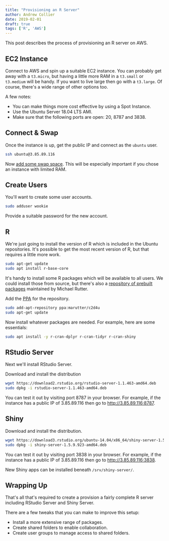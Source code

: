 ```yaml
---
title: "Provisioning an R Server"
author: Andrew Collier
date: 2019-02-01
draft: true
tags: ['R', 'AWS']
---
```


This post describes the process of provisioning an R server on AWS.

## EC2 Instance

Connect to AWS and spin up a suitable EC2 instance. You can probably get away with a `t3.micro`, but having a little more RAM in a `t3.small` or `t3.medium` will be handy. If you want to live large then go with a `t3.large`. Of course, there's a wide range of other options too.

A few notes:

- You can make things more cost effective by using a Spot Instance.
- Use the Ubuntu Server 18.04 LTS AMI.
- Make sure that the following ports are open: 20, 8787 and 3838.

## Connect & Swap

Once the instance is up, get the public IP and connect as the `ubuntu` user.

```bash
ssh ubuntu@3.85.89.116
```

Now [add some swap space](https://datawookie.netlify.com/blog/2015/06/amazon-ec2-adding-swap/). This will be especially important if you chose an instance with limited RAM.

## Create Users

You'll want to create some user accounts.

```bash
sudo adduser wookie
```

Provide a suitable password for the new account.

## R

We're just going to install the version of R which is included in the Ubuntu repositories. It's possible to get the most recent version of R, but that requires a little more work.

```bash
sudo apt-get update
sudo apt install r-base-core
```

It's handy to install some R packages which will be available to all users. We could install those from source, but there's also a [repository of prebuilt packages](https://launchpad.net/~marutter/+archive/ubuntu/c2d4u) maintained by Michael Rutter.

Add the [PPA](https://itsfoss.com/ppa-guide/) for the repository.

```bash
sudo add-apt-repository ppa:marutter/c2d4u
sudo apt-get update
```

Now install whatever packages are needed. For example, here are some essentials:

```bash
sudo apt install -y r-cran-dplyr r-cran-tidyr r-cran-shiny
```

## RStudio Server

Next we'll install RStudio Server.

Download and install the distribution

```bash
wget https://download2.rstudio.org/rstudio-server-1.1.463-amd64.deb
sudo dpkg -i rstudio-server-1.1.463-amd64.deb
```

You can test it out by visiting port 8787 in your browser. For example, if the instance has a public IP of 3.85.89.116 then go to http://3.85.89.116:8787.

## Shiny

Download and install the distribution.

```bash
wget https://download3.rstudio.org/ubuntu-14.04/x86_64/shiny-server-1.5.9.923-amd64.deb
sudo dpkg -i shiny-server-1.5.9.923-amd64.deb
```

You can test it out by visiting port 3838 in your browser. For example, if the instance has a public IP of 3.85.89.116 then go to http://3.85.89.116:3838.

New Shiny apps can be installed beneath `/srv/shiny-server/`.

## Wrapping Up

That's all that's required to create a provision a fairly complete R server including RStudio Server and Shiny Server.

There are a few tweaks that you can make to improve this setup:

- Install a more extensive range of packages.
- Create shared folders to enable collaboration.
- Create user groups to manage access to shared folders.
